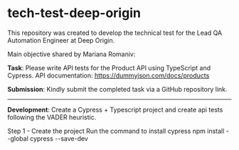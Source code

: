 # tech-test-deep-origin
This repository was created to develop the technical test for the Lead QA Automation Engineer at Deep Origin.

Main objective shared by Mariana Romaniv: 

**Task**:
Please write API tests for the Product API using TypeScript and Cypress.
API documentation: https://dummyjson.com/docs/products

**Submission**:
Kindly submit the completed task via a GitHub repository link.

---

**Development**:
Create a Cypress + Typescript project and create api tests following the VADER heuristic.

Step 1 - Create the project
Run the command to install cypress
npm install --global cypress --save-dev
